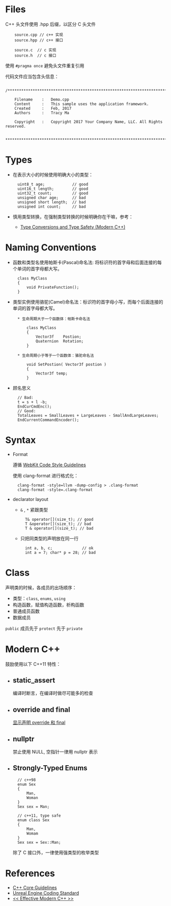 # Files

C++ 头文件使用 .hpp 后缀，以区分 C 头文件

        source.cpp // c++ 实现
        source.hpp // c++ 接口

        source.c  // c 实现
        source.h  // c 接口

使用 `#pragma once` 避免头文件重复引用

代码文件应当包含头信息：

        /************************************************************************************

        Filename	:	Demo.cpp
        Content		:	This sample uses the application framework.
        Created		:	Feb, 2017
        Authors		:	Tracy Ma

        Copyright	:	Copyright 2017 Your Company Name, LLC. All Rights reserved.

        *************************************************************************************/

# Types

* 在表示大小的时候使用明确大小的类型：

        uint8_t age;            // good
        uint16_t length;        // good
        uint32_t count;         // good
        unsigned char age;      // bad
        unsigned short length;  // bad
        unsigned int count;     // bad
     
* 慎用类型转换，在强制类型转换的时候明确你在干嘛，参考：

    * [Type Conversions and Type Safety (Modern C++)](https://docs.microsoft.com/en-us/cpp/cpp/type-conversions-and-type-safety-modern-cpp)

# Naming Conventions

* 函数和类型名使用帕斯卡(Pascal)命名法: 将标识符的首字母和后面连接的每个单词的首字母都大写。

        class MyClass
        {
            void PrivateFunction();
        }

* 类型实例使用骆驼(Camel)命名法：标识符的首字母小写，而每个后面连接的单词的首字母都大写。

        * 生命周期大于一个函数体：帕斯卡命名法

            class MyClass
            {
                Vector3f    Postion;
                Quaternion  Rotation;
            }

        * 生命周期小于等于一个函数体：骆驼命名法

            void SetPostion( Vector3f postion )
            {
                Vector3f temp;
            }


* 顾名思义

        // Bad:
        t = s + l -b;
        EndCurCmdEnc();
        // Good:
        TotalLeaves = SmallLeaves + LargeLeaves - SmallAndLargeLeaves;
        EndCurrentCommandEncoder();

# Syntax

* Format

    遵循  [WebKit Code Style Guidelines](https://webkit.org/code-style-guidelines/)

    使用 clang-format 进行格式化：

        clang-format -style=llvm -dump-config > .clang-format
        clang-format -style=.clang-format

* declarator layout

    * `&` , `*` 紧跟类型

            T& operator[](size_t); // good
            T &operator[](size_t); // bad
            T & operator[](size_t); // bad

    * 只把同类型的声明放在同一行

            int a, b, c;             // ok
            int a = 7; char* p = 28; // bad

# Class

声明类的时候，各成员的出场顺序：

* 类型：`class`, `enums`, `using`
* 构造函数，赋值构造函数，析构函数
* 普通成员函数
* 数据成员

`public` 成员先于 `protect` 先于 `private`

# Modern C++

鼓励使用以下 C++11 特性：

* ## static_assert

    编译时断言，在编译时做尽可能多的检查

* ## override and final

    [显示声明 override 和 final](https://www.devbean.net/2012/05/cpp11-override-final/)

* ## nullptr

    禁止使用 NULL, 空指针一律用 nullptr 表示

* ## Strongly-Typed Enums

        // c++98
        enum Sex
        {
            Man,
            Woman
        }
        Sex sex = Man;

        // c++11, type safe
        enum class Sex
        {
            Man,
            Womam
        }
        Sex sex = Sex::Man;

    除了 C 接口外，一律使用强类型的枚举类型


# References

* [C++ Core Guidelines](https://github.com/isocpp/CppCoreGuidelines/blob/master/CppCoreGuidelines.md)
* [Unreal Engine Coding Standard](https://docs.unrealengine.com/latest/INT/Programming/Development/CodingStandard/index.html)
* [<< Effective Modern C++ >>](http://shop.oreilly.com/product/0636920033707.do)